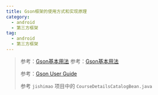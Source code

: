 ```yaml
---
title: Gson框架的使用方式和实现原理
category: 
  - android
  - 第三方框架
tag:
  - android
  - 第三方框架
---
```


> 参考：[Gson基本用法](https://blog.csdn.net/qq_29078329/article/details/73331005)
> 参考：[Gson基本用法](https://blog.csdn.net/chenrenxiang/article/details/80291224)
> 
> 参考：[Gson User Guide](https://github.com/google/gson/blob/master/UserGuide.md)
> 
> 参考 `jishimao` 项目中的 `CourseDetailsCatalogBean.java`
